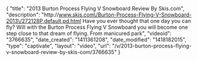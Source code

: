{
    "title": "2013 Burton Process Flying V Snowboard Review By Skis.com",
    "description": "http:\/\/www.skis.com\/Burton-Process-Flying-V-Snowboard-2013\/272128P,default,pd.html  Have you ever thought that one day you can fly? Will with the Burton Process Flying V Snowboard you will become one step close to that dream of flying. From manicured park",
    "videoid": "3766635",
    "date_created": "1411361208",
    "date_modified": "1418182015",
    "type": "captivate",
    "layout": "video",
    "url": "\/v\/2013-burton-process-flying-v-snowboard-review-by-skis-com\/3766635"
}